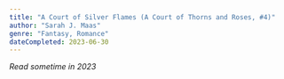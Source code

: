 ```yaml
---
title: "A Court of Silver Flames (A Court of Thorns and Roses, #4)"
author: "Sarah J. Maas"
genre: "Fantasy, Romance"
dateCompleted: 2023-06-30
---
```


*Read sometime in 2023*

